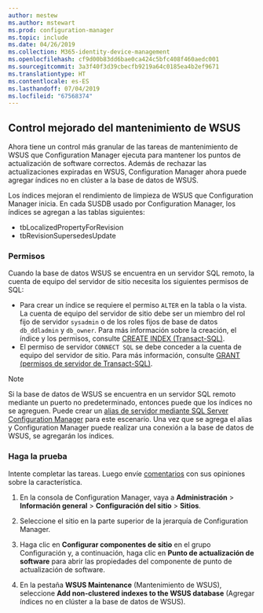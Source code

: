 ```yaml
---
author: mestew
ms.author: mstewart
ms.prod: configuration-manager
ms.topic: include
ms.date: 04/26/2019
ms.collection: M365-identity-device-management
ms.openlocfilehash: cf9d00b83dd6bae0ca424c5bfc408f460aedc001
ms.sourcegitcommit: 3a3f40f3d39cbecfb9219a64c0185ea4b2ef9671
ms.translationtype: HT
ms.contentlocale: es-ES
ms.lasthandoff: 07/04/2019
ms.locfileid: "67568374"
---
```

## <a name="improved-control-over-wsus-maintenance"></a>Control mejorado del mantenimiento de WSUS
<!--41101009-->

Ahora tiene un control más granular de las tareas de mantenimiento de WSUS que Configuration Manager ejecuta para mantener los puntos de actualización de software correctos. Además de rechazar las actualizaciones expiradas en WSUS, Configuration Manager ahora puede agregar índices no en clúster a la base de datos de WSUS. 

Los índices mejoran el rendimiento de limpieza de WSUS que Configuration Manager inicia. En cada SUSDB usado por Configuration Manager, los índices se agregan a las tablas siguientes:

- tbLocalizedPropertyForRevision
- tbRevisionSupersedesUpdate

### <a name="permissions"></a>Permisos

Cuando la base de datos WSUS se encuentra en un servidor SQL remoto, la cuenta de equipo del servidor de sitio necesita los siguientes permisos de SQL:

- Para crear un índice se requiere el permiso `ALTER` en la tabla o la vista. La cuenta de equipo del servidor de sitio debe ser un miembro del rol fijo de servidor `sysadmin` o de los roles fijos de base de datos `db_ddladmin` y `db_owner`. Para más información sobre la creación, el índice y los permisos, consulte [CREATE INDEX (Transact-SQL)](https://docs.microsoft.com/sql/t-sql/statements/create-index-transact-sql?view=sql-server-2017#permissions).
- El permiso de servidor `CONNECT SQL` se debe conceder a la cuenta de equipo del servidor de sitio. Para más información, consulte [GRANT (permisos de servidor de Transact-SQL)](https://docs.microsoft.com/sql/t-sql/statements/grant-server-permissions-transact-sql?view=sql-server-2017).

> [!NOTE]  
>  Si la base de datos de WSUS se encuentra en un servidor SQL remoto mediante un puerto no predeterminado, entonces puede que los índices no se agreguen. Puede crear un [alias de servidor mediante SQL Server Configuration Manager](https://docs.microsoft.com/sql/database-engine/configure-windows/create-or-delete-a-server-alias-for-use-by-a-client?view=sql-server-2017) para este escenario. Una vez que se agrega el alias y Configuration Manager puede realizar una conexión a la base de datos de WSUS, se agregarán los índices. 

### <a name="try-it-out"></a>Haga la prueba

Intente completar las tareas. Luego envíe [comentarios](/sccm/core/understand/find-help#product-feedback) con sus opiniones sobre la característica.

1. En la consola de Configuration Manager, vaya a **Administración** > **Información general** > **Configuración del sitio** > **Sitios**.

2. Seleccione el sitio en la parte superior de la jerarquía de Configuration Manager.

3. Haga clic en **Configurar componentes de sitio** en el grupo Configuración y, a continuación, haga clic en **Punto de actualización de software** para abrir las propiedades del componente de punto de actualización de software.

4. En la pestaña **WSUS Maintenance** (Mantenimiento de WSUS), seleccione **Add non-clustered indexes to the WSUS database** (Agregar índices no en clúster a la base de datos de WSUS).
